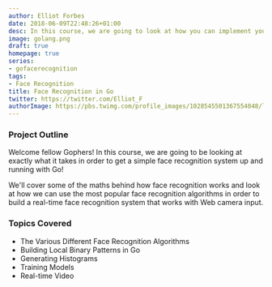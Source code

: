 ```yaml
---
author: Elliot Forbes
date: 2018-06-09T22:48:26+01:00
desc: In this course, we are going to look at how you can implement your own face recognitions in
image: golang.png
draft: true
homepage: true
series: 
- gofacerecognition
tags:
- Face Recognition
title: Face Recognition in Go
twitter: https://twitter.com/Elliot_F
authorImage: https://pbs.twimg.com/profile_images/1028545501367554048/lzr43cQv_400x400.jpg
---
```


### Project Outline

Welcome fellow Gophers! In this course, we are going to be looking at exactly what it takes in order to get a simple face recognition system up and running with Go!

We'll cover some of the maths behind how face recognition works and look at how we can use the most popular face recognition algorithms in order to build a real-time face recognition system that works with Web camera input.

### Topics Covered

* The Various Different Face Recognition Algorithms
* Building Local Binary Patterns in Go
* Generating Histograms
* Training Models
* Real-time Video



